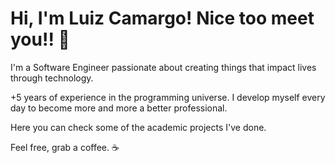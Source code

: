 # Hi, I'm Luiz Camargo! Nice too meet you!! 👋

I'm a Software Engineer passionate about creating things that impact lives through technology.

+5 years of experience in the programming universe. I develop myself every day to become more and more a better professional.

 
Here you can check some of the academic projects I've done.

Feel free, grab a coffee. ☕
